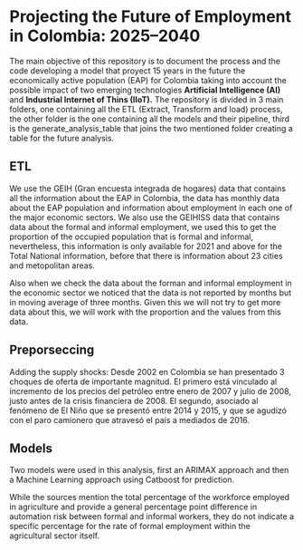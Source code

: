 # Projecting the Future of Employment in Colombia: 2025–2040
The main objective of this repository is to document the process and the code developing a model that proyect 15 years in the future the economically active population (EAP) for Colombia taking into account the possible impact of two emerging technologies **Artificial Intelligence (AI)** and **Industrial Internet of Thins (IIoT).** The repository is divided in 3 main folders, one containing all the ETL (Extract, Transform and load) process, the other folder is the one containing all the models and their pipeline, third is the generate_analysis_table that joins the two mentioned folder creating a table for the future analysis.

## ETL

We use the GEIH (Gran encuesta integrada de hogares) data that contains all the information about the EAP in Colombia, the data has monthly data about the EAP population and information about employment in each one of the major economic sectors. We also use the GEIHISS data that contains data about the formal and informal employment, we used this to get the proportion of the occupied population that is formal and informal, nevertheless, this information is only available for 2021 and above for the Total National information, before that there is information about 23 cities and metopolitan areas.

Also when we check the data about the forman and informal employment in the economic sector we noticed that the data is not reported by months but in moving average of three months. Given this we will not try to get more data about this, we will work with the proportion and the values from this data.

## Preporseccing

Adding the supply shocks: Desde 2002 en Colombia se han presentado 3 choques de oferta de importante magnitud.
El primero está vinculado al incremento de los precios del petróleo entre enero de 2007 y
julio de 2008, justo antes de la crisis financiera de 2008. El segundo, asociado al fenómeno
de El Niño que se presentó entre 2014 y 2015, y que se agudizó con el paro camionero
que atravesó el país a mediados de 2016.

## Models

Two models were used in this analysis, first an ARIMAX approach and then a Machine Learning approach using Catboost for prediction.


While the sources mention the total percentage of the workforce employed in agriculture and provide a general percentage point difference in automation risk between formal and informal workers, they do not indicate a specific percentage for the rate of formal employment within the agricultural sector itself.